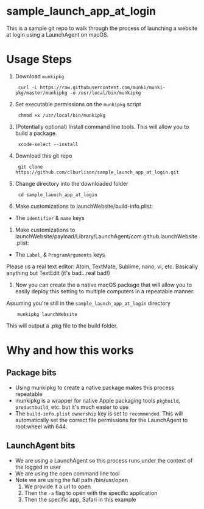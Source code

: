 sample_launch_app_at_login
===

This is a sample git repo to walk through the process of launching a website at login using a LaunchAgent on macOS.

# Usage Steps

1. Download `munkipkg`

        curl -L https://raw.githubusercontent.com/munki/munki-pkg/master/munkipkg -o /usr/local/bin/munkipkg

1. Set executable permissions on the `munkipkg` script

        chmod +x /usr/local/bin/munkipkg

1. (Potentially optional) Install command line tools. This will allow you to build a package.

        xcode-select --install

1. Download this git repo

        git clone https://github.com/clburlison/sample_launch_app_at_login.git

1. Change directory into the downloaded folder

        cd sample_launch_app_at_login

1. Make customizations to launchWebsite/build-info.plist:
  * The `identifier` & `name` keys

1. Make customizations to launchWebsite/payload/Library/LaunchAgent/com.github.launchWebsite.plist:
  * The `Label`, & `ProgramArguments` keys

Please us a real text editor: Atom, TextMate, Sublime, nano, vi, etc. Basically anything but TextEdit (it's bad...real bad!)

1. Now you can create the a native macOS package that will allow you to easily deploy this setting to multiple computers in a repeatable manner.

Assuming you're still in the `sample_launch_app_at_login` directory

        munkipkg launchWebsite

This will output a .pkg file to the build folder.


# Why and how this works

## Package bits
* Using munkipkg to create a native package makes this process repeatable
* munkipkg is a wrapper for native Apple packaging tools `pkgbuild`, `productbuild`, etc. but it's much easier to use
* The `build-info.plist` `ownership` key is set to `recommended`. This will automatically set the correct file permissions for the LaunchAgent to root:wheel with 644.

## LaunchAgent bits
* We are using a LaunchAgent so this process runs under the context of the logged in user
* We are using the open command line tool
* Note we are using the full path /bin/usr/open
    1. We provide it a url to open
    1. Then the `-a` flag to open with the specific application
    1. Then the specific app, Safari in this example 
